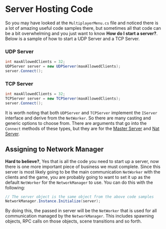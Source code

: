 # Server Hosting Code

So you may have looked at the `MultiplayerMenu.cs` file and noticed there is a lot of amazing useful code samples there, but sometimes all that code can be a bit overwhelming and you just want to know **How do I start a server?**. Below is a sample of how to start a UDP Server and a TCP Server.

### UDP Server

```csharp
int maxAllowedClients = 32;
UDPServer server = new UDPServer(maxAllowedClients);
server.Connect();
```

### TCP Server

```csharp
int maxAllowedClients = 32;
TCPServer server = new TCPServer(maxAllowedClients);
server.Connect();
```

It is worth noting that both `UDPServer` and `TCPServer` implement the `IServer` interface and derive from the `NetWorker`. So there are many casting and generic options to choose from. There are arguments that go into the `Connect` methods of these types, but they are for the [Master Server](https://github.com/andreivreja/ForgeNetworkingRemastered/tree/3e106b6d53966d4ac3b3490b277edc6696d12aeb/MasterServer/quick-start.md) and [Nat Server](https://github.com/andreivreja/ForgeNetworkingRemastered/tree/3e106b6d53966d4ac3b3490b277edc6696d12aeb/nat-hole-punching.md).

## Assigning to Network Manager

**Hard to believe?**, Yes that is all the code you need to start up a server, now there is one more important piece of business we must complete. Since this server is most likely going to be the main communication `NetWorker` with the clients and the game, you are probably going to want to set it up as the default `NetWorker` for the `NetworkManager` to use. You can do this with the following:

```csharp
// The server object is the same object from the above code samples
NetworkManager.Instance.Initialize(server);
```

By doing this, the passed in server will be the `NetWorker` that is used for all communication managed by the `NetworkManager`. This includes spawning objects, RPC calls on those objects, scene transitions and so forth.

